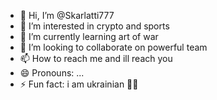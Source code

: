 - 👋 Hi, I’m @Skarlatti777
- 👀 I’m interested in crypto and sports
- 🌱 I’m currently learning art of war 
- 💞️ I’m looking to collaborate on powerful team
- 📫 How to reach me and ill reach you 
- 😄 Pronouns: ...
- ⚡ Fun fact: i am ukrainian 👳🏾

<!---
Skarlatti777/Skarlatti777 is a ✨ special ✨ repository because its `README.md` (this file) appears on your GitHub profile.
You can click the Preview link to take a look at your changes.
--->
